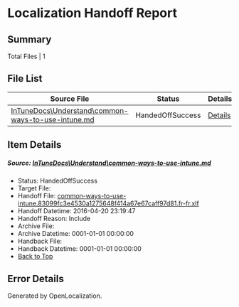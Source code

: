 # <a name='report-top'></a> Localization Handoff Report

## Summary
 Total Files | 1

## File List
 Source File | Status | Details 
 ----------- | ------ | ------- 
 [InTuneDocs\Understand\common-ways-to-use-intune.md](https://github.com/Microsoft/IntuneDocs-pr/blob/0839a9d5fa38154361542f29b8321a9b100ad700/InTuneDocs/Understand/common-ways-to-use-intune.md) | HandedOffSuccess | [Details](#12e5f3e2e7100e2807da84915146a966240e79a31176)

## Item Details
##### <a name='12e5f3e2e7100e2807da84915146a966240e79a31176'></a> Source: [InTuneDocs\Understand\common-ways-to-use-intune.md](https://github.com/Microsoft/IntuneDocs-pr/blob/0839a9d5fa38154361542f29b8321a9b100ad700/InTuneDocs/Understand/common-ways-to-use-intune.md)
* Status: HandedOffSuccess
* Target File: 
* Handoff File: [common-ways-to-use-intune.83099fc3e4530a1275648f414a67e67caff97d81.fr-fr.xlf](https://github.com/Microsoft/EM.handoff/blob/6dbdea9f103b2052d0f1895d3cdb8af6fe93178b/ol-handoff/Microsoft/IntuneDocs-pr.fr-fr/master/common-ways-to-use-intune.83099fc3e4530a1275648f414a67e67caff97d81.fr-fr.xlf)
* Handoff Datetime: 2016-04-20 23:19:47
* Handoff Reason: Include
* Archive File: 
* Archive Datetime: 0001-01-01 00:00:00
* Handback File: 
* Handback Datetime: 0001-01-01 00:00:00
* [Back to Top](#report-top)


## Error Details

Generated by OpenLocalization.
